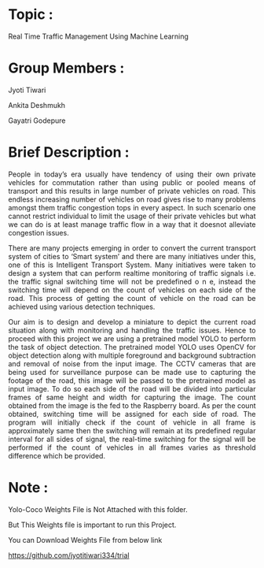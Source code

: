 # Topic :

Real Time Traffic Management Using Machine Learning

# Group Members :

Jyoti Tiwari

Ankita Deshmukh

Gayatri Godepure

# Brief Description :

<p align="justify">
People in today’s era usually have tendency of using their own private vehicles for commutation rather than using public or pooled means of transport and this results in large number of private vehicles on road. This endless increasing number of vehicles on road gives rise to many problems amongst them traffic congestion tops in every aspect. In such scenario one cannot restrict individual to limit the usage of their private vehicles but what we can do is at least manage traffic flow in a way that it doesnot alleviate congestion issues.
</p>

<p align="justify">
There are many projects emerging in order to convert the current transport system of cities to ‘Smart system’ and there are many initiatives under this, one of this is Intelligent Transport System. Many initiatives were taken to design a system that can perform realtime monitoring of traffic signals i.e. the traffic signal switching time will not be predefined o n e, instead the switching time will depend on the count of vehicles on each side of the road. This process of getting the count of vehicle on the road can be achieved using various detection techniques.
</p>

<p align="justify">
Our aim is to design and develop a miniature to depict the current road situation along with monitoring and handling the traffic issues. Hence to proceed with this project we are using a pretrained model YOLO to perform the task of object detection. The pretrained model YOLO uses OpenCV for object detection along with multiple foreground and background subtraction and removal of noise from the input image. The CCTV cameras that are being used for surveillance purpose can be made use to capturing the footage of the road, this image will be passed to the pretrained model as input image. To do so each side of the road will be divided into particular frames of same height and width for capturing the image. The count obtained from the image is the fed to the Raspberry board. As per the count obtained, switching time will be assigned for each side of road. The program will initially check if the count of vehicle in all frame is approximately same then the switching will remain at its predefined regular interval for all sides of signal, the real-time switching for the signal will be performed if the count of vehicles in all frames varies as threshold difference which be provided.
</p>

# Note :

Yolo-Coco Weights File is Not Attached with this folder.

But This Weights file is important to run this Project.

You can Download Weights File from  below link

<a href="https://github.com/jyotitiwari334/trial">https://github.com/jyotitiwari334/trial</a>

